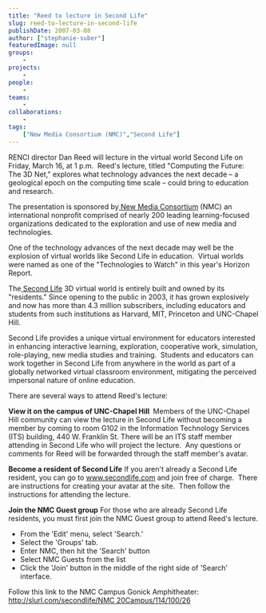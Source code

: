 ```yaml
---
title: "Reed to lecture in Second Life"
slug: reed-to-lecture-in-second-life
publishDate: 2007-03-08
author: ["stephanie-suber"]
featuredImage: null
groups:
    - 
projects:
    - 
people:
    - 
teams: 
    - 
collaborations:
    - 
tags:
    ["New Media Consortium (NMC)","Second Life"]
---
```

RENCI director Dan Reed will lecture in the virtual world Second Life on Friday, March 16, at 1 p.m.  Reed's lecture, titled "Computing the Future:  The 3D Net," explores what technology advances the next decade – a geological epoch on the computing time scale – could bring to education and research.



The presentation is sponsored by<a href="http://www.nmc.org/" target="_blank" rel="noopener"> New Media Consortium</a> (NMC) an international nonprofit comprised of nearly 200 leading learning-focused organizations dedicated to the exploration and use of new media and technologies.

One of the technology advances of the next decade may well be the explosion of virtual worlds like Second Life in education.  Virtual worlds were named as one of the "Technologies to Watch" in this year's Horizon Report.

The<a href="http://www.secondlife.com/" target="_blank" rel="noopener"> Second Life</a> 3D virtual world is entirely built and owned by its "residents." Since opening to the public in 2003, it has grown explosively and now has more than 4.3 million subscribers, including educators and students from such institutions as Harvard, MIT, Princeton and UNC-Chapel Hill.

Second Life provides a unique virtual environment for educators interested in enhancing interactive learning, exploration, cooperative work, simulation, role-playing, new media studies and training.  Students and educators can work together in Second Life from anywhere in the world as part of a globally networked virtual classroom environment, mitigating the perceived impersonal nature of online education.

There are several ways to attend Reed's lecture:

<strong>View it on the campus of UNC-Chapel Hill </strong>
Members of the UNC-Chapel Hill community can view the lecture in Second Life without becoming a member by coming to room G102 in the Information Technology Services (ITS) building, 440 W. Franklin St. There will be an ITS staff member attending in Second Life who will project the lecture.  Any questions or comments for Reed will be forwarded through the staff member's avatar.

<strong>Become a resident of Second Life</strong>
If you aren't already a Second Life resident, you can go to <a href="http://www.secondlife.com/" target="_blank" rel="noopener">www.secondlife.com</a> and join free of charge.  There are instructions for creating your avatar at the site.  Then follow the instructions for attending the lecture.

<strong>Join the NMC Guest group</strong>
For those who are already Second Life residents, you must first join the NMC Guest group to attend Reed's lecture.
<ul type="disc">
 	<li>From the 'Edit' menu, select 'Search.'</li>
 	<li>Select the 'Groups' tab.</li>
 	<li>Enter NMC, then hit the 'Search' button</li>
 	<li>Select NMC Guests from the list</li>
 	<li>Click the 'Join' button in the middle of the right side of 'Search' interface.</li>
</ul>
Follow this link to the NMC Campus Gonick Amphitheater:
<a href="http://slurl.com/secondlife/NMC%2020Campus/114/100/26" target="_blank" rel="noopener">http://slurl.com/secondlife/NMC 20Campus/114/100/26</a>

